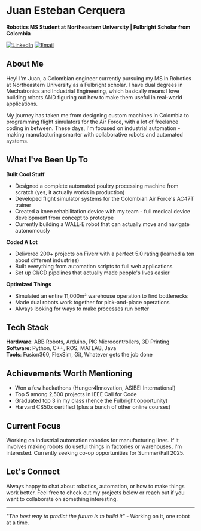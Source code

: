 # Juan Esteban Cerquera

**Robotics MS Student at Northeastern University | Fulbright Scholar from Colombia**

[![LinkedIn](https://img.shields.io/badge/LinkedIn-0077B5?style=for-the-badge&logo=linkedin&logoColor=white)](https://linkedin.com/in/your-profile)
[![Email](https://img.shields.io/badge/Email-D14836?style=for-the-badge&logo=gmail&logoColor=white)](mailto:your-email@example.com)

## About Me

Hey! I'm Juan, a Colombian engineer currently pursuing my MS in Robotics at Northeastern University as a Fulbright scholar. I have dual degrees in Mechatronics and Industrial Engineering, which basically means I love building robots AND figuring out how to make them useful in real-world applications.

My journey has taken me from designing custom machines in Colombia to programming flight simulators for the Air Force, with a lot of freelance coding in between. These days, I'm focused on industrial automation - making manufacturing smarter with collaborative robots and automated systems.

## What I've Been Up To

**Built Cool Stuff**
- Designed a complete automated poultry processing machine from scratch (yes, it actually works in production)
- Developed flight simulator systems for the Colombian Air Force's AC47T trainer
- Created a knee rehabilitation device with my team - full medical device development from concept to prototype
- Currently building a WALL-E robot that can actually move and navigate autonomously

**Coded A Lot**
- Delivered 200+ projects on Fiverr with a perfect 5.0 rating (learned a ton about different industries)
- Built everything from automation scripts to full web applications
- Set up CI/CD pipelines that actually made people's lives easier

**Optimized Things**
- Simulated an entire 11,000m² warehouse operation to find bottlenecks
- Made dual robots work together for pick-and-place operations
- Always looking for ways to make processes run better

## Tech Stack

**Hardware**: ABB Robots, Arduino, PIC Microcontrollers, 3D Printing  
**Software**: Python, C++, ROS, MATLAB, Java  
**Tools**: Fusion360, FlexSim, Git, Whatever gets the job done

## Achievements Worth Mentioning

- Won a few hackathons (Hunger4Innovation, ASIBEI International)
- Top 5 among 2,500 projects in IEEE Call for Code
- Graduated top 3 in my class (hence the Fulbright opportunity)
- Harvard CS50x certified (plus a bunch of other online courses)

## Current Focus

Working on industrial automation robotics for manufacturing lines. If it involves making robots do useful things in factories or warehouses, I'm interested. Currently seeking co-op opportunities for Summer/Fall 2025.

## Let's Connect

Always happy to chat about robotics, automation, or how to make things work better. Feel free to check out my projects below or reach out if you want to collaborate on something interesting.

---

*"The best way to predict the future is to build it"* - Working on it, one robot at a time.
